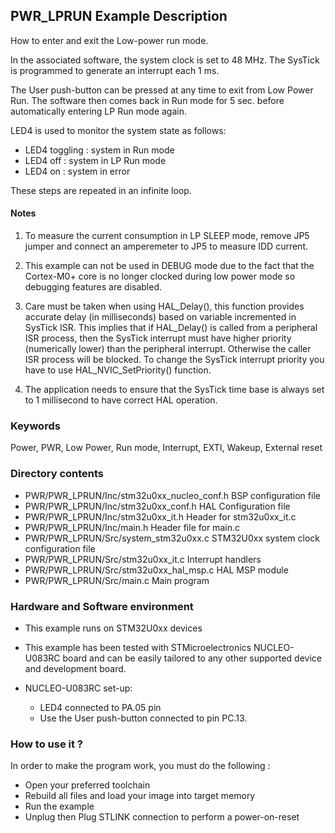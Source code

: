 ## <b>PWR_LPRUN Example Description</b>
 
How to enter and exit the Low-power run mode.

In the associated software, the system clock is set to 48 MHz.
The SysTick is programmed to generate an interrupt each 1 ms.

The User push-button can be pressed at any time to exit from Low Power Run. 
The software then comes back in Run mode for 5 sec. before automatically 
entering LP Run mode again. 

LED4 is used to monitor the system state as follows:

 - LED4 toggling : system in Run mode
 - LED4 off : system in LP Run mode
 - LED4 on : system in error

These steps are repeated in an infinite loop.

#### <b>Notes</b>

  1. To measure the current consumption in LP SLEEP mode, remove JP5 jumper 
      and connect an amperemeter to JP5 to measure IDD current.

   2. This example can not be used in DEBUG mode due to the fact 
      that the Cortex-M0+ core is no longer clocked during low power mode 
      so debugging features are disabled.

   3. Care must be taken when using HAL_Delay(), this function provides accurate delay (in milliseconds)
      based on variable incremented in SysTick ISR. This implies that if HAL_Delay() is called from
      a peripheral ISR process, then the SysTick interrupt must have higher priority (numerically lower)
      than the peripheral interrupt. Otherwise the caller ISR process will be blocked.
      To change the SysTick interrupt priority you have to use HAL_NVIC_SetPriority() function.
      
   4. The application needs to ensure that the SysTick time base is always set to 1 millisecond
      to have correct HAL operation.

### <b>Keywords</b>

Power, PWR, Low Power, Run mode, Interrupt, EXTI, Wakeup, External reset

### <b>Directory contents</b>

  - PWR/PWR_LPRUN/Inc/stm32u0xx_nucleo_conf.h     BSP configuration file
  - PWR/PWR_LPRUN/Inc/stm32u0xx_conf.h         HAL Configuration file
  - PWR/PWR_LPRUN/Inc/stm32u0xx_it.h           Header for stm32u0xx_it.c
  - PWR/PWR_LPRUN/Inc/main.h                         Header file for main.c
  - PWR/PWR_LPRUN/Src/system_stm32u0xx.c       STM32U0xx system clock configuration file
  - PWR/PWR_LPRUN/Src/stm32u0xx_it.c           Interrupt handlers
  - PWR/PWR_LPRUN/Src/stm32u0xx_hal_msp.c     HAL MSP module
  - PWR/PWR_LPRUN/Src/main.c                   Main program

### <b>Hardware and Software environment</b>

  - This example runs on STM32U0xx devices
    
  - This example has been tested with STMicroelectronics NUCLEO-U083RC
    board and can be easily tailored to any other supported device
    and development board.

  - NUCLEO-U083RC set-up:
    - LED4 connected to PA.05 pin
    - Use the User push-button connected to pin PC.13.

### <b>How to use it ?</b>

In order to make the program work, you must do the following :

 - Open your preferred toolchain 
 - Rebuild all files and load your image into target memory
 - Run the example
 - Unplug then Plug STLINK connection to perform a power-on-reset

